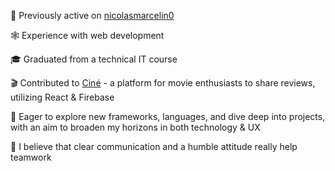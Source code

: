 🔄 Previously active on [nicolasmarcelin0](https://github.com/nicolasmarcelin0)

🕸️ Experience with web development

🎓 Graduated from a technical IT course

🎬 Contributed to 
[Ciné](https://github.com/Sapucai-Socket/New-Website-Movie) - a platform for movie enthusiasts to share reviews, utilizing React & Firebase

🚀 Eager to explore new frameworks, languages, and dive deep into projects, with an aim to broaden my horizons in both technology & UX

💬 I believe that clear communication and a humble attitude really help teamwork

